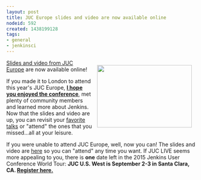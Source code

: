 ```yaml
---
layout: post
title: JUC Europe slides and video are now available online
nodeid: 592
created: 1438199128
tags:
- general
- jenkinsci
---
```

<div style="float:right; margin:1em">
<img src="http://jenkins-ci.org/sites/default/files/images/london_0.jpg" width=250 height=165>
</div>

<p><a href="https://www.cloudbees.com/jenkins/juc-2015/europe">Slides and video from JUC Europe</a> are now available online!</p>

<p>If you made it to London to attend this year's JUC Europe, <a href="https://flic.kr/p/uER3fe"><b>I hope you enjoyed the conference</b></a>, met plenty of community members and learned more about Jenkins. Now that the slides and video are up, you can revisit your <a href="https://www.cloudbees.com/jenkins/juc-2015/abstracts/europe/02-02-1130-cruz">favorite talks</a> or "attend" the ones that you missed...all at your leisure.</p>

<p>If you were unable to attend JUC Europe, well, now you can! The slides and video are <a href="https://www.cloudbees.com/jenkins/juc-2015/europe">here</a> so you can "attend" any time you want. If JUC LIVE seems more appealing to you, there is <b>one</b> date left in the 2015 Jenkins User Conference World Tour: <b>JUC U.S. West is September 2-3 in Santa Clara, CA. <a href="https://www.cloudbees.com/jenkins/juc-2015/us-west">Register here.</a></b></p>

